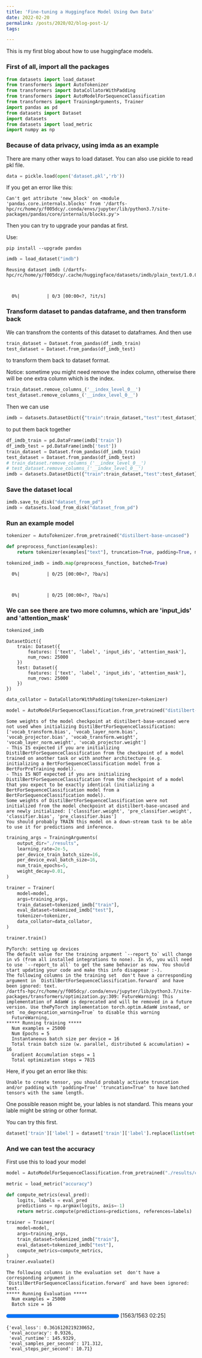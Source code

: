 ```yaml
---
title: 'Fine-tuning a Huggingface Model Using Own Data'
date: 2022-02-20
permalink: /posts/2020/02/blog-post-1/
tags:

---
```


This is my first blog about how to use huggingface models.


### First of all, import all the packages


```python
from datasets import load_dataset
from transformers import AutoTokenizer
from transformers import DataCollatorWithPadding
from transformers import AutoModelForSequenceClassification
from transformers import TrainingArguments, Trainer
import pandas as pd
from datasets import Dataset
import datasets
from datasets import load_metric
import numpy as np
```

### Because of data privacy, using imda as an example

There are many other ways to load dataset. You can also use pickle to read pkl file.

```python
data = pickle.load(open('dataset.pkl','rb'))
```

If you get an error like this:

```
Can't get attribute 'new_block' on <module 'pandas.core.internals.blocks' from '/dartfs-hpc/rc/home/y/f005dcy/.conda/envs/jupyter/lib/python3.7/site-packages/pandas/core/internals/blocks.py'>
```

Then you can try to upgrade your pandas at first.

Use: 

```
pip install --upgrade pandas
```


```python
imdb = load_dataset("imdb")
```

    Reusing dataset imdb (/dartfs-hpc/rc/home/y/f005dcy/.cache/huggingface/datasets/imdb/plain_text/1.0.0/2fdd8b9bcadd6e7055e742a706876ba43f19faee861df134affd7a3f60fc38a1)



      0%|          | 0/3 [00:00<?, ?it/s]


### Transform dataset to pandas dataframe, and then transform back

We can transfrom the contents of this dataset to dataframes. And then use 
```python
train_dataset = Dataset.from_pandas(df_imdb_train)
test_dataset = Dataset.from_pandas(df_imdb_test)
```
to transform them back to dataset format.

Notice: sometime you might need remove the index column, otherwise there will be one extra column which is the index.

```python
train_dataset.remove_columns_('__index_level_0__')
test_dataset.remove_columns_('__index_level_0__')
```

Then we can use 
```python
imdb = datasets.DatasetDict({"train":train_dataset,"test":test_dataset})
```
to put them back together


```python
df_imdb_train = pd.DataFrame(imdb['train'])
df_imdb_test = pd.DataFrame(imdb['test'])
train_dataset = Dataset.from_pandas(df_imdb_train)
test_dataset = Dataset.from_pandas(df_imdb_test)
# train_dataset.remove_columns_('__index_level_0__')
# test_dataset.remove_columns_('__index_level_0__')
imdb = datasets.DatasetDict({"train":train_dataset,"test":test_dataset})
```

### Save the dataset local


```python
imdb.save_to_disk("dataset_from_pd")
imdb = datasets.load_from_disk("dataset_from_pd")
```

### Run an example model


```python
tokenizer = AutoTokenizer.from_pretrained("distilbert-base-uncased")
```


```python
def preprocess_function(examples):
    return tokenizer(examples["text"], truncation=True, padding=True, max_length=512)
```


```python
tokenized_imdb = imdb.map(preprocess_function, batched=True)
```


      0%|          | 0/25 [00:00<?, ?ba/s]



      0%|          | 0/25 [00:00<?, ?ba/s]


### We can see there are two more columns, which are 'input_ids' and 'attention_mask'


```python
tokenized_imdb
```




    DatasetDict({
        train: Dataset({
            features: ['text', 'label', 'input_ids', 'attention_mask'],
            num_rows: 25000
        })
        test: Dataset({
            features: ['text', 'label', 'input_ids', 'attention_mask'],
            num_rows: 25000
        })
    })




```python
data_collator = DataCollatorWithPadding(tokenizer=tokenizer)
```


```python
model = AutoModelForSequenceClassification.from_pretrained("distilbert-base-uncased", num_labels=2)
```

    Some weights of the model checkpoint at distilbert-base-uncased were not used when initializing DistilBertForSequenceClassification: ['vocab_transform.bias', 'vocab_layer_norm.bias', 'vocab_projector.bias', 'vocab_transform.weight', 'vocab_layer_norm.weight', 'vocab_projector.weight']
    - This IS expected if you are initializing DistilBertForSequenceClassification from the checkpoint of a model trained on another task or with another architecture (e.g. initializing a BertForSequenceClassification model from a BertForPreTraining model).
    - This IS NOT expected if you are initializing DistilBertForSequenceClassification from the checkpoint of a model that you expect to be exactly identical (initializing a BertForSequenceClassification model from a BertForSequenceClassification model).
    Some weights of DistilBertForSequenceClassification were not initialized from the model checkpoint at distilbert-base-uncased and are newly initialized: ['classifier.weight', 'pre_classifier.weight', 'classifier.bias', 'pre_classifier.bias']
    You should probably TRAIN this model on a down-stream task to be able to use it for predictions and inference.



```python
training_args = TrainingArguments(
    output_dir="./results",
    learning_rate=2e-5,
    per_device_train_batch_size=16,
    per_device_eval_batch_size=16,
    num_train_epochs=5,
    weight_decay=0.01,
)

trainer = Trainer(
    model=model,
    args=training_args,
    train_dataset=tokenized_imdb["train"],
    eval_dataset=tokenized_imdb["test"],
    tokenizer=tokenizer,
    data_collator=data_collator,
)

trainer.train()
```

    PyTorch: setting up devices
    The default value for the training argument `--report_to` will change in v5 (from all installed integrations to none). In v5, you will need to use `--report_to all` to get the same behavior as now. You should start updating your code and make this info disappear :-).
    The following columns in the training set  don't have a corresponding argument in `DistilBertForSequenceClassification.forward` and have been ignored: text.
    /dartfs-hpc/rc/home/y/f005dcy/.conda/envs/jupyter/lib/python3.7/site-packages/transformers/optimization.py:309: FutureWarning: This implementation of AdamW is deprecated and will be removed in a future version. Use thePyTorch implementation torch.optim.AdamW instead, or set `no_deprecation_warning=True` to disable this warning
      FutureWarning,
    ***** Running training *****
      Num examples = 25000
      Num Epochs = 5
      Instantaneous batch size per device = 16
      Total train batch size (w. parallel, distributed & accumulation) = 16
      Gradient Accumulation steps = 1
      Total optimization steps = 7815



Here, if you get an error like this:

```
Unable to create tensor, you should probably activate truncation and/or padding with 'padding=True' 'truncation=True' to have batched tensors with the same length.
```

One possible reason might be, your lables is not standard. This means your lable might be string or other format.

You can try this first.

```python
dataset['train']['label'] = dataset['train']['label'].replace(list(set(dataset['train']['label'])),list(range(len(list(set(dataset['train']['label'])))))) 
```

### And we can test the accuracy

First use this to load your model

```python
model = AutoModelForSequenceClassification.from_pretrained("./results/checkpoint-7500/")
```


```python
metric = load_metric("accuracy")

def compute_metrics(eval_pred):
    logits, labels = eval_pred
    predictions = np.argmax(logits, axis=-1)
    return metric.compute(predictions=predictions, references=labels)
```


```python
trainer = Trainer(
    model=model,
    args=training_args,
    train_dataset=tokenized_imdb["train"],
    eval_dataset=tokenized_imdb["test"],
    compute_metrics=compute_metrics,
)
trainer.evaluate()
```

    The following columns in the evaluation set  don't have a corresponding argument in `DistilBertForSequenceClassification.forward` and have been ignored: text.
    ***** Running Evaluation *****
      Num examples = 25000
      Batch size = 16




<div>

  <progress value='1563' max='1563' style='width:300px; height:20px; vertical-align: middle;'></progress>
  [1563/1563 02:25]
</div>






    {'eval_loss': 0.3616120219230652,
     'eval_accuracy': 0.9326,
     'eval_runtime': 145.9329,
     'eval_samples_per_second': 171.312,
     'eval_steps_per_second': 10.71}


